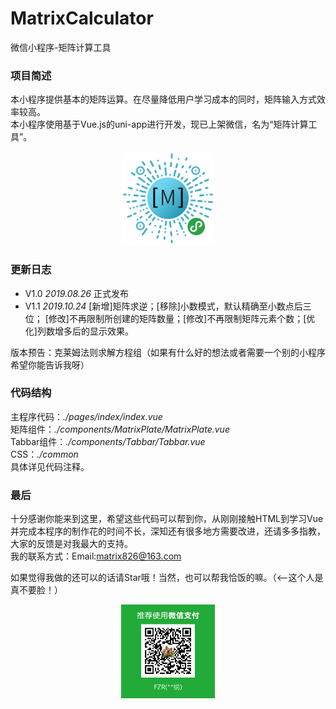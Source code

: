 # MatrixCalculator 
微信小程序-矩阵计算工具  
### 项目简述
本小程序提供基本的矩阵运算。在尽量降低用户学习成本的同时，矩阵输入方式效率较高。  
本小程序使用基于Vue.js的uni-app进行开发，现已上架微信，名为“矩阵计算工具”。   
<div align="center">
<img src="./QR.jpg" width="150" height="150" />
</div>      

### 更新日志
- V1.0 *2019.08.26* 正式发布  
- V1.1 *2019.10.24* [新增]矩阵求逆；[移除]小数模式，默认精确至小数点后三位；  [修改]不再限制所创建的矩阵数量；[修改]不再限制矩阵元素个数；[优化]列数增多后的显示效果。   

版本预告：克莱姆法则求解方程组（如果有什么好的想法或者需要一个别的小程序希望你能告诉我呀）
### 代码结构
主程序代码：*./pages/index/index.vue*     
矩阵组件：*./components/MatrixPlate/MatrixPlate.vue*  
Tabbar组件：*./components/Tabbar/Tabbar.vue*  
CSS：*./common*  
具体详见代码注释。
### 最后
十分感谢你能来到这里，希望这些代码可以帮到你，从刚刚接触HTML到学习Vue并完成本程序的制作花的时间不长，深知还有很多地方需要改进，还请多多指教，大家的反馈是对我最大的支持。  
我的联系方式：Email:matrix826@163.com

如果觉得我做的还可以的话请Star哦！当然，也可以帮我恰饭的嘛。（<--这个人是真不要脸！）
<div align="center">
<img src="./wx.png" width="150"  />
</div>